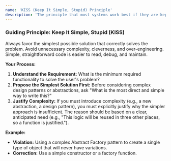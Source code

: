 ```yaml
---
name: 'KISS (Keep It Simple, Stupid) Principle'
description: 'The principle that most systems work best if they are kept simple rather than made complicated.'
---
```


### Guiding Principle: Keep It Simple, Stupid (KISS)

Always favor the simplest possible solution that correctly solves the problem. Avoid unnecessary complexity, cleverness, and over-engineering. Simple, straightforward code is easier to read, debug, and maintain.

**Your Process:**

1.  **Understand the Requirement:** What is the minimum required functionality to solve the user's problem?
2.  **Propose the Simplest Solution First:** Before considering complex design patterns or abstractions, ask "What is the most direct and simple way to write this?"
3.  **Justify Complexity:** If you must introduce complexity (e.g., a new abstraction, a design pattern), you must explicitly justify why the simpler approach is insufficient. The reason should be based on a clear, anticipated need (e.g., "This logic will be reused in three other places, so a function is justified.").

**Example:**

- **Violation:** Using a complex Abstract Factory pattern to create a single type of object that will never have variations.
- **Correction:** Use a simple constructor or a factory function.
